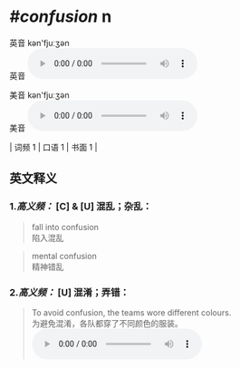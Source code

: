# ***\#confusion*** n
英音 kən'fjuːʒən  
英音
<audio src="./media/confusion-B.aac" controls="controls"></audio>

美音 kən'fjuːʒən  
美音
<audio src="./media/confusion.aac" controls="controls"></audio>



| 词频 1 | 口语 1 | 书面 1 |  

英文释义
---
### 1.*高义频：* **[C] & [U] 混乱；杂乱：**  

 > fall into confusion  
 > 陷入混乱    

 > mental confusion  
 > 精神错乱    

### 2.*高义频：* **[U] 混淆；弄错：**  

 > To avoid confusion, the teams wore different colours.  
 > 为避免混淆，各队都穿了不同颜色的服装。    
<audio src="./media/1-confusion.aac" controls="controls"></audio>


